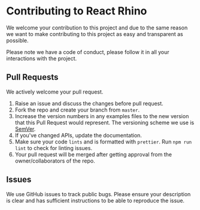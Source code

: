 # Contributing to React Rhino
We welcome your contribution to this project and due to the same reason we want to make contributing to this project as easy and transparent as possible.

Please note we have a code of conduct, please follow it in all your interactions with the project.

## Pull Requests
We actively welcome your pull request.

1. Raise an issue and discuss the changes before pull request.
1. Fork the repo and create your branch from `master`.
1. Increase the version numbers in any examples files to the new version that this Pull Request would represent. The versioning scheme we use is [SemVer](http://semver.org/).
1. If you've changed APIs, update the documentation.
1. Make sure your code `lints` and is formatted with `prettier`. Run `npm run lint` to check for linting issues.
1. Your pull request will be merged after getting approval from the owner/collaborators of the repo.

## Issues
We use GitHub issues to track public bugs. Please ensure your description is clear and has sufficient instructions to be able to reproduce the issue.
